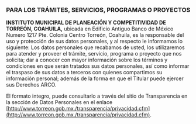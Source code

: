 
### PARA LOS TRÁMITES, SERVICIOS, PROGRAMAS O PROYECTOS

**INSTITUTO MUNICIPAL DE PLANEACIÓN Y COMPETITIVIDAD DE TORREÓN, COAHUILA,** ubicada en
Edificio Antiguo Banco de México Numero 1217 Pte. Colonia Centro Torreón, Coahuila,
es la responsable del uso y protección de sus datos personales, y al respecto le informamos lo siguiente:
Los datos personales que recabamos de usted, los utilizaremos para atender y proveer
el trámite, servicio, programa o proyecto que nos solicita;
dar a conocer con mayor información sobre los términos y condiciones en que serán tratados sus datos personales,
así como informar el traspaso de sus datos a terceros con quienes compartimos su información personal;
además de la forma en que el Titular puede ejercer sus Derechos ARCO.

El formato integro, puede consultarlo a través del sitio de Transparencia en la sección de Datos Personales
en el enlace [http://www.torreon.gob.mx./transparencia/privacidad.cfm](http://www.torreon.gob.mx./transparencia/privacidad.cfm).
